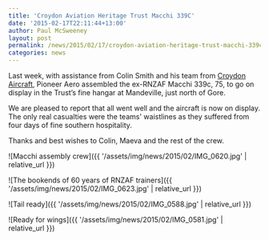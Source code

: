 ```yaml
---
title: 'Croydon Aviation Heritage Trust Macchi 339C'
date: '2015-02-17T22:11:44+13:00'
author: Paul McSweeney
layout: post
permalink: /news/2015/02/17/croydon-aviation-heritage-trust-macchi-339c/
categories: news
---
```


Last week, with assistance from Colin Smith and his team from [Croydon Aircraft](https://www.croydonaviation.co.nz/), Pioneer Aero assembled the ex-RNZAF Macchi 339c, 75, to go on display in the Trust’s fine hangar at Mandeville, just north of Gore.

We are pleased to report that all went well and the aircraft is now on display. The only real casualties were the teams' waistlines as they suffered from four days of fine southern hospitality.

Thanks and best wishes to Colin, Maeva and the rest of the crew.

![Macchi assembly crew]({{ '/assets/img/news/2015/02/IMG_0620.jpg' | relative_url }})

![The bookends of 60 years of RNZAF trainers]({{ '/assets/img/news/2015/02/IMG_0623.jpg' | relative_url }})

![Tail ready]({{ '/assets/img/news/2015/02/IMG_0588.jpg' | relative_url }})

![Ready for wings]({{ '/assets/img/news/2015/02/IMG_0581.jpg' | relative_url }})
